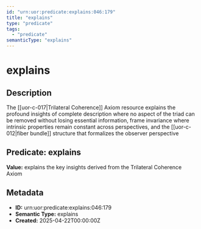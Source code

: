 ```yaml
---
id: "urn:uor:predicate:explains:046:179"
title: "explains"
type: "predicate"
tags:
  - "predicate"
semanticType: "explains"
---
```


# explains

## Description

The [[uor-c-017|Trilateral Coherence]] Axiom resource explains the profound insights of complete description where no aspect of the triad can be removed without losing essential information, frame invariance where intrinsic properties remain constant across perspectives, and the [[uor-c-012|fiber bundle]] structure that formalizes the observer perspective

## Predicate: explains

**Value:** explains the key insights derived from the Trilateral Coherence Axiom

## Metadata

- **ID:** urn:uor:predicate:explains:046:179
- **Semantic Type:** explains
- **Created:** 2025-04-22T00:00:00Z
